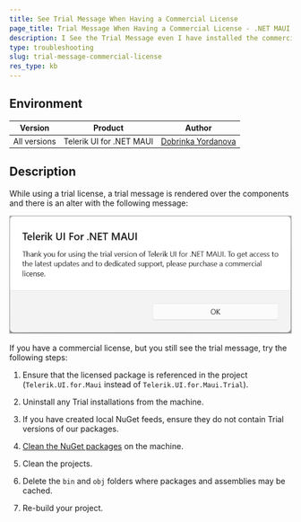 ```yaml
---
title: See Trial Message When Having a Commercial License
page_title: Trial Message When Having a Commercial License - .NET MAUI Knowledge Base
description: I See the Trial Message even I have installed the commercial license.
type: troubleshooting
slug: trial-message-commercial-license
res_type: kb
---
```


## Environment

| Version | Product | Author | 
| --- | --- | ---- | 
| All versions | Telerik UI for .NET MAUI |[Dobrinka Yordanova](https://www.telerik.com/blogs/author/dobrinka-yordanova)| 

## Description

While using a trial license, a trial message is rendered over the components and there is an alter with the following message:

![Telerik .NET MAUI Trial Message](images/trial-message.png)

If you have a commercial license, but you still see the trial message, try the following steps:

1. Ensure that the licensed package is referenced in the project (`Telerik.UI.for.Maui` instead of `Telerik.UI.for.Maui.Trial`).

1. Uninstall any Trial installations from the machine.

1. If you have created local NuGet feeds, ensure they do not contain Trial versions of our packages.

1. <a href="https://docs.microsoft.com/en-us/nuget/consume-packages/managing-the-global-packages-and-cache-folders#clearing-local-folders" target="_blank">Clean the NuGet packages</a> on the machine.

1. Clean the projects.

1. Delete the `bin` and `obj` folders where packages and assemblies may be cached.

1. Re-build your project.